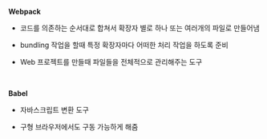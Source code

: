 **Webpack**

- 코드를 의존하는 순서대로 합쳐서 확장자 별로 하나 또는 여러개의 파일로 만들어냄

- bundling 작업을 할때 특정 확장자마다 어떠한 처리 작업을 하도록 준비

- Web 프로젝트를 만들때 파일들을 전체적으로 관리해주는 도구

<br />

**Babel**

- 자바스크립트 변환 도구

- 구형 브라우저에서도 구동 가능하게 해줌
